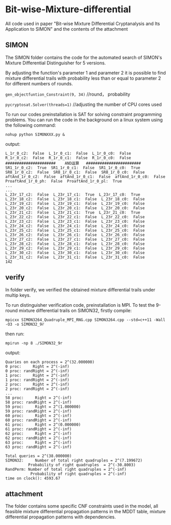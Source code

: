 # Bit-wise-Mixture-differential
All code used in paper "Bit-wise Mixture Differential Cryptanalysis and Its Application to SIMON" and the contents of the attachment

## SIMON
The SIMON folder contains the code for the automated search of SIMON's Mixture Differential Distinguisher for 5 versions.

By adjusting the function's parameter 1 and parameter 2 it is possible to find mixture differential trails with probability less than or equal to parameter 2 for different numbers of rounds.

`gen_objectfuntion_Constraint(9, 34)` //round， probability

`pycryptosat.Solver(threads=1)` //adjusting the number of CPU cores used

To run our codes preinstallation is SAT for solving constraint programming problems. You can run the code in the background on a linux system using the following command:

`nohup python SIMONXXX.py &`

output:
```
L_1r_0_c2:  False  L_1r_0_c1:  False  L_1r_0_c0:  False
R_1r_0_c2:  False  R_1r_0_c1:  False  R_1r_0_c0:  False
######################    AND运算   ########################
SR1_1r_0_c2:  True  SR1_1r_0_c1:  False  SR1_1r_0_c0:  True
SR8_1r_0_c2:  False  SR8_1r_0_c1:  False  SR8_1r_0_c0:  False
aftAnd_1r_0_c2:  False  aftAnd_1r_0_c1:  False  aftAnd_1r_0_c0:  False
ProaftAnd_1r_0_ph:  False  ProaftAnd_1r_0_pl:  True
...
...
L_23r_17_c2:  False  L_23r_17_c1:  True  L_23r_17_c0:  True
L_23r_18_c2:  False  L_23r_18_c1:  False  L_23r_18_c0:  False
L_23r_19_c2:  False  L_23r_19_c1:  False  L_23r_19_c0:  False
L_23r_20_c2:  False  L_23r_20_c1:  False  L_23r_20_c0:  False
L_23r_21_c2:  False  L_23r_21_c1:  True  L_23r_21_c0:  True
L_23r_22_c2:  False  L_23r_22_c1:  False  L_23r_22_c0:  False
L_23r_23_c2:  False  L_23r_23_c1:  False  L_23r_23_c0:  False
L_23r_24_c2:  False  L_23r_24_c1:  False  L_23r_24_c0:  False
L_23r_25_c2:  False  L_23r_25_c1:  False  L_23r_25_c0:  False
L_23r_26_c2:  False  L_23r_26_c1:  False  L_23r_26_c0:  False
L_23r_27_c2:  False  L_23r_27_c1:  False  L_23r_27_c0:  False
L_23r_28_c2:  False  L_23r_28_c1:  False  L_23r_28_c0:  False
L_23r_29_c2:  False  L_23r_29_c1:  False  L_23r_29_c0:  False
L_23r_30_c2:  False  L_23r_30_c1:  False  L_23r_30_c0:  False
L_23r_31_c2:  False  L_23r_31_c1:  False  L_23r_31_c0:  False
142
```


## verify
In folder verify, we verified the obtained mixture differential trails under multip keys.

To run distinguisher verification code, preinstallation is MPI. To test the 9-round mixture differential trails on SIMON32, firstly compile:

`mpicxx SIMON3264_Quadruple_MPI_RNG.cpp SIMON3264.cpp --std=c++11 -Wall -O3 -o SIMON32_9r`

then run:

`mpirun -np 8 ./SIMON32_9r`

output:
 ```
 Quaries on each process = 2^(32.000000)
 0 proc:     Right = 2^(-inf)
 0 proc: randRight = 2^(-inf)
 1 proc:     Right = 2^(-inf)
 1 proc: randRight = 2^(-inf)
 2 proc:     Right = 2^(-inf)
 2 proc: randRight = 2^(-inf)
...
 58 proc:     Right = 2^(-inf)
 58 proc: randRight = 2^(-inf)
 59 proc:     Right = 2^(1.000000)
 59 proc: randRight = 2^(-inf)
 60 proc:     Right = 2^(-inf)
 60 proc: randRight = 2^(-inf)
 61 proc:     Right = 2^(0.000000)
 61 proc: randRight = 2^(-inf)
 62 proc:     Right = 2^(-inf)
 62 proc: randRight = 2^(-inf)
 63 proc:     Right = 2^(-inf)
 63 proc: randRight = 2^(-inf)

 Total queries = 2^(38.000000) 
SIMON32:     Number of total right quadruples = 2^(7.199672)
           Probability of right quadruples  = 2^(-30.8003)
 RandPerm: Number of total right quadruples = 2^(-inf)
            Probability of right quadruples = 2^(-inf)
 time on clock(): 4593.67
 ```

## attachment
The folder contains some specific CNF constraints used in the model, all feasible mixture differential propagation patterns in the MDDT table, mixture differential propagation patterns with dependencies.
